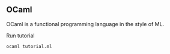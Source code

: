 ## OCaml

OCaml is a functional programming language in the style of ML.

Run tutorial
```shell
ocaml tutorial.ml
```